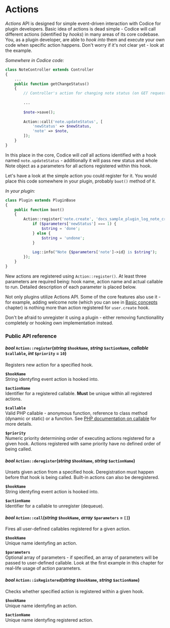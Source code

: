 # Actions

*Actions* API is designed for simple event-driven interaction with Codice for
plugin developers. Basic idea of actions is dead simple - Codice will call
different actions (identified by *hooks*) in many areas of its core codebase.
You, as a plugin developer, are able to *hook into* them and execute your own
code when specific action happens. Don't worry if it's not clear yet - look at
the example. 

*Somewhere in Codice code:*
```php
class NoteController extends Controller
{
	...
	public function getChangeStatus()
	{
		// Controller's action for changing note status (on GET request)
		
		...
		
		$note->save();
		
		Action::call('note.updateStatus', [
			'newStatus' => $newStatus,
			'note' => $note,
		]);
	}
}
```

In this place in the core, Codice will *call* all actions identified with a hook named
`note.updateStatus` - additionally it will pass new status and whole Note object as
a parameters for all actions registered within this hook.

Let's have a look at the simple action you could register for it. You would
place this code somewhere in your plugin, probably `boot()` method of it.

*In your plugin:*
```php
class Plugin extends PluginBase
{
	public function boot()
	{
		Action::register('note.create', 'docs_sample_plugin_log_note_creation' function ($parameters) {
			if ($parameters['newStatus'] === 1) {
				$string = 'done';
			} else {
				$string = 'undone';
			}
			
			Log::info("Note {$parameters['note']->id} is $string");
		});
	}
}
```

New actions are registered using `Action::register()`. At least three parameters are
required being: hook name, action name and actual callable to run. Detailed description
of each parameter is placed below.

<div class="alert alert-info">
<p>Not only plugins utilize Actions API. Some of the core features also use it - for example,
adding welcome note (which you can see in <a href="basics" class="alert-link">Basic concepts</a>
chapter) is nothing more than action registered for <code>user.create</code> hook.</p>

<p>Don't be afraid to unregister it using a plugin - either removing functionallity completely
or hooking own implementation instead.</p>
</div>

### Public API reference
#### *bool* `Action::register`(*string* `$hookName`, *string* `$actionName`, *callable* `$callable`, *int* `$priority` = `10`)
Registers new action for a specified hook.

**`$hookName`**  
String identyfing event action is hooked into.

**`$actionName`**  
Identifier for a registered callable. **Must** be unique within all registered actions.

**`$callable`**  
Valid PHP callable - anonymous function, reference to class method (dynamic or static) or a function.
See [PHP documentation on callable](http://php.net/manual/en/language.types.callable.php) for more details.

**`$priority`**  
Numeric priority determining order of executing actions registered for a given hook. 
Actions registered with same priority have no defined order of being called.

#### *bool* `Action::deregister`(*string* `$hookName`, *string* `$actionName`)
Unsets given action from a specified hook. Deregistration must happen before that
hook is being called. Built-in actions can also be deregistered.

**`$hookName`**  
String identyfing event action is hooked into.

**`$actionName`**  
Identifier for a callable to unregister (dequeue).

#### *bool* `Action::call`(*string* `$hookName`, *array* `$parameters` = `[]`)
Fires all user-defined callables registered for a given action.

**`$hookName`**  
Unique name identyfing an action.

**`$parameters`**  
Optional array of parameters - if specified, an array of parameters will be
passed to user-defined callable. Look at the first example in this chapter
for real-life usage of action parameters.

#### *bool* `Action::isRegistered`(*string* `$hookName`, *string* `$actionName`)
Checks whether specified action is registered within a given hook.

**`$hookName`**  
Unique name identyfing an action.

**`$actionName`**  
Unique name identyfing registered action.
